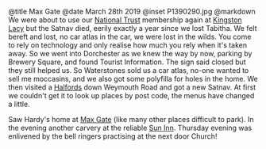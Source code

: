 @title		Max Gate
@date		March 28th 2019
@inset		P1390290.jpg
@markdown
We were about to use our [National Trust](https://www.nationaltrust.org.uk/) membership again at [Kingston Lacy](https://www.nationaltrust.org.uk/kingston-lacy) but the Satnav died,
eerily exactly a year since we lost Tabitha. We felt bereft and lost, no car atlas in the car,
we were lost in the wilds. You come to rely on technology and only realise how much you rely
when it's taken away. So we went into Dorchester as we knew the way by now, parking by
Brewery Square, and found Tourist Information. The sign said closed but they still helped us.
So Waterstones sold us a car atlas, no-one wanted to sell me moccasins, and we also got
some polyfilla for holes in the home. We then visited a [Halfords](https://www.halfords.com/stores/dorchester) down Weymouth Road
and got a new Satnav. At first we couldn't get it to look up places by post code, the menus
have changed a little.

Saw Hardy's home at [Max Gate](https://www.nationaltrust.org.uk/max-gate) (like many other places difficult to park). In the evening
another carvery at the reliable [Sun Inn](https://www.sun-inn-dorchester.co.uk/). Thursday evening was enlivened by the bell ringers
practising at the next door Church!
